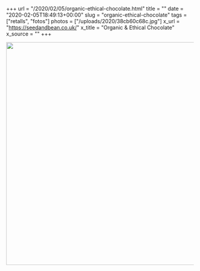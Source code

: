 +++
url = "/2020/02/05/organic-ethical-chocolate.html"
title = ""
date = "2020-02-05T18:49:13+00:00"
slug = "organic-ethical-chocolate"
tags = ["retalls", "fotos"]
photos = ["/uploads/2020/38cb60c68c.jpg"]
x_url = "https://seedandbean.co.uk/"
x_title = "Organic & Ethical Chocolate"
x_source = ""
+++


<img src="/uploads/2020/38cb60c68c.jpg" width="600" height="600" alt="" />
